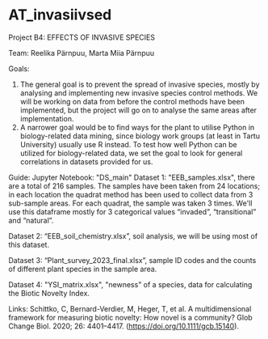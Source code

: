 # AT_invasiivsed
Project B4: EFFECTS OF INVASIVE SPECIES 

Team:  Reelika Pärnpuu, Marta Miia Pärnpuu

Goals: 
1. The general goal is to prevent the spread of invasive species, mostly by analysing
and implementing new invasive species control methods. We will be working on data from
before the control methods have been implemented, but the project will go on to analyse the
same areas after implementation. 
2. A narrower goal would be to find ways for the plant to utilise Python in biology-related data mining, since biology work groups (at least in Tartu University) usually use R instead. To test how well Python can be utilized for biology-related data, we set the goal to look for general correlations in datasets provided for us.


Guide:
Jupyter Notebook: "DS_main"
Dataset 1: "EEB_samples.xlsx", there are a total of 216 samples. The samples have been taken from 24 locations; in each location the quadrat method has been used to collect data from 3 sub-sample areas. For each quadrat, the sample was taken 3 times. We'll use this dataframe 
mostly for 3 categorical values “invaded”, “transitional” and “natural”.

Dataset 2: “EEB_soil_chemistry.xlsx”, soil analysis, we will be using most of this dataset.

Dataset 3: “Plant_survey_2023_final.xlsx”, sample ID codes and the counts of different plant species in the sample area.

Dataset 4: "YSI_matrix.xlsx", "newness" of a species, data for calculating the Biotic Novelty Index.


Links:
Schittko, C, Bernard-Verdier, M, Heger, T, et al. A multidimensional framework for measuring biotic novelty: How novel is a community? Glob Change Biol. 2020; 26: 4401–4417. (https://doi.org/10.1111/gcb.15140). 
